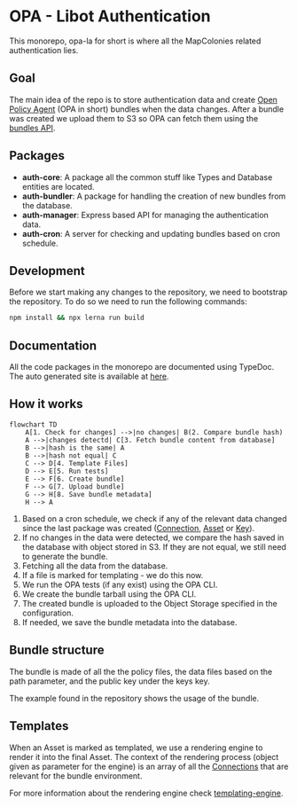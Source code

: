 # OPA - Libot Authentication
This monorepo, opa-la for short is where all the MapColonies related authentication lies. 

## Goal
The main idea of the repo is to store authentication data and create [Open Policy Agent](https://www.openpolicyagent.org/) (OPA in short) bundles when the data changes. After a bundle was created we upload them to S3 so OPA can fetch them using the [bundles API](https://www.openpolicyagent.org/docs/latest/management-bundles/).

## Packages
- **auth-core**: A package all the common stuff like Types and Database entities are located.
- **auth-bundler**: A package for handling the creation of new bundles from the database.
- **auth-manager**: Express based API for managing the authentication data.
- **auth-cron**: A server for checking and updating bundles based on cron schedule.

## Development
Before we start making any changes to the repository, we need to bootstrap the repository. To do so we need to run the following commands:
```bash
npm install && npx lerna run build
```

## Documentation
All the code packages in the monorepo are documented using TypeDoc. The auto generated site is available at [here](https://mapcolonies.github.io/opa-la/).

## How it works
```mermaid
flowchart TD
    A[1. Check for changes] -->|no changes| B(2. Compare bundle hash)
    A -->|changes detectd| C[3. Fetch bundle content from database]
    B -->|hash is the same| A
    B -->|hash not equal| C
    C --> D[4. Template Files]
    D --> E[5. Run tests]
    E --> F[6. Create bundle]
    F --> G[7. Upload bundle]
    G --> H[8. Save bundle metadata]
    H --> A
```
1. Based on a cron schedule, we check if any of the relevant data changed since the last package was created ([Connection](https://mapcolonies.github.io/opa-la/interfaces/_map_colonies_auth_core.IConnection.html), [Asset](https://mapcolonies.github.io/opa-la/interfaces/_map_colonies_auth_core.IAsset.html) or [Key](https://mapcolonies.github.io/opa-la/interfaces/_map_colonies_auth_core.IKey.html)).
2. If no changes in the data were detected, we compare the hash saved in the database with object stored in S3. If they are not equal, we still need to generate the bundle.
3. Fetching all the data from the database.
4. If a file is marked for templating - we do this now.
5. We run the OPA tests (if any exist) using the OPA CLI.
6. We create the bundle tarball using the OPA CLI.
7. The created bundle is uploaded to the Object Storage specified in the configuration.
8. If needed, we save the bundle metadata into the database.

## Bundle structure
The bundle is made of all the the policy files, the data files based on the path parameter, and the public key under the keys key.

The example found in the repository shows the usage of the bundle.

## Templates
When an Asset is marked as templated, we use a rendering engine to render it into the final Asset.
The context of the rendering process (object given as parameter for the engine) is an array of all the [Connections](https://mapcolonies.github.io/opa-la/interfaces/_map_colonies_auth_core.IConnection.html) that are relevant for the bundle environment.

For more information about the rendering engine check [templating-engine](packages/auth-bundler/README.md#templating-engine).


